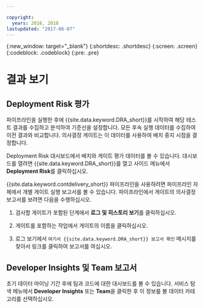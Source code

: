 ```yaml
---

copyright:
  years: 2016, 2018
lastupdated: "2017-06-07"
---
```


{:new_window: target="_blank"}
{:shortdesc: .shortdesc}
{:screen: .screen}
{:codeblock: .codeblock}
{:pre: .pre}

# 결과 보기

## Deployment Risk 평가

파이프라인을 실행한 후에 {{site.data.keyword.DRA_short}}를 시작하여 해당 테스트 결과를 수집하고 분석하여 기준선을 설정합니다. 모든 후속 실행 데이터를 수집하여 이전 결과와 비교합니다. 의사결정 게이트는 이 데이터를 사용하여 배치 중지 시점을 결정합니다.

Deployment Risk 대시보드에서 배치와 게이트 평가 데이터를 볼 수 있습니다. 대시보드를 열려면 {{site.data.keyword.DRA_short}}를 열고 사이드 메뉴에서 **Deployment Risk**를 클릭하십시오.

{{site.data.keyword.contdelivery_short}} 파이프라인을 사용하려면 파이프라인 자체에서 개별 게이트 실행 보고서를 볼 수 있습니다. 파이프라인에서 게이트의 의사결정 보고서를 보려면 다음을 수행하십시오.

1. 검사할 게이트가 포함된 단계에서 **로그 및 히스토리 보기**를 클릭하십시오.

2. 게이트를 포함하는 작업에서 게이트의 이름을 클릭하십시오.

3. 로그 보기에서 `여기서 {{site.data.keyword.DRA_short}} 보고서 확인` 메시지를 찾아서 링크를 클릭하여 보고서를 여십시오.

## Developer Insights 및 Team 보고서

초기 데이터 마이닝 기간 후에 팀과 코드에 대한 대시보드를 볼 수 있습니다. 서비스 탐색 메뉴에서 **Developer Insights** 또는 **Team**을 클릭한 후 이 정보를 볼 데이터 카테고리를 선택하십시오. 
